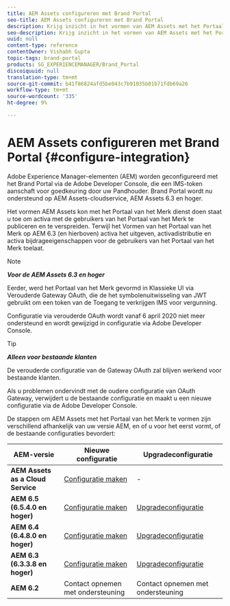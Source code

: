 ```yaml
---
title: AEM Assets configureren met Brand Portal
seo-title: AEM Assets configureren met Brand Portal
description: Krijg inzicht in het vormen van AEM Assets met het Portaal van het Merk.
seo-description: Krijg inzicht in het vormen van AEM Assets met het Portaal van het Merk.
uuid: null
content-type: reference
contentOwner: Vishabh Gupta
topic-tags: brand-portal
products: SG_EXPERIENCEMANAGER/Brand_Portal
discoiquuid: null
translation-type: tm+mt
source-git-commit: b41f86824afd5be043c7b91035b01b71fdb69a26
workflow-type: tm+mt
source-wordcount: '335'
ht-degree: 9%

---
```



# AEM Assets configureren met Brand Portal {#configure-integration}

Adobe Experience Manager-elementen (AEM) worden geconfigureerd met het Brand Portal via de Adobe Developer Console, die een IMS-token aanschaft voor goedkeuring door uw Pandhouder. Brand Portal wordt nu ondersteund op AEM Assets-cloudservice, AEM Assets 6.3 en hoger.

Het vormen AEM Assets kon met het Portaal van het Merk dienst doen staat u toe om activa met de gebruikers van het Portaal van het Merk te publiceren en te verspreiden. Terwijl het Vormen van het Portaal van het Merk op AEM 6.3 (en hierboven) activa het uitgeven, activadistributie en activa bijdrageeigenschappen voor de gebruikers van het Portaal van het Merk toelaat.

>[!NOTE]
>
>***Voor de AEM Assets 6.3 en hoger***
>
>Eerder, werd het Portaal van het Merk gevormd in Klassieke UI via Verouderde Gateway OAuth, die de het symbolenuitwisseling van JWT gebruikt om een token van de Toegang te verkrijgen IMS voor vergunning.
>
>Configuratie via verouderde OAuth wordt vanaf 6 april 2020 niet meer ondersteund en wordt gewijzigd in configuratie via Adobe Developer Console.

>[!TIP]
>
>***Alleen voor bestaande klanten***
>
>De verouderde configuratie van de Gateway OAuth zal blijven werkend voor bestaande klanten.
>
>Als u problemen ondervindt met de oudere configuratie van OAuth Gateway, verwijdert u de bestaande configuratie en maakt u een nieuwe configuratie via de Adobe Developer Console.

De stappen om AEM Assets met het Portaal van het Merk te vormen zijn verschillend afhankelijk van uw versie AEM, en of u voor het eerst vormt, of de bestaande configuraties bevordert:

| **AEM-versie** | **Nieuwe configuratie** | **Upgradeconfiguratie** |
|---|---|---|
| **AEM Assets as a Cloud Service** | [Configuratie maken](https://docs.adobe.com/content/help/en/experience-manager-cloud-service/assets/brand-portal/configure-aem-assets-with-brand-portal.html) | - |
| **AEM 6.5 (6.5.4.0 en hoger)** | [Configuratie maken](https://docs.adobe.com/content/help/en/experience-manager-65/assets/brandportal/configure-aem-assets-with-brand-portal.html) | [Upgradeconfiguratie](https://docs.adobe.com/content/help/en/experience-manager-65/assets/brandportal/configure-aem-assets-with-brand-portal.html#upgrade-integration-65) |
| **AEM 6.4 (6.4.8.0 en hoger)** | [Configuratie maken](https://docs.adobe.com/content/help/en/experience-manager-64/assets/brandportal/configure-aem-assets-with-brand-portal.html) | [Upgradeconfiguratie](https://docs.adobe.com/content/help/en/experience-manager-64/assets/brandportal/configure-aem-assets-with-brand-portal.html#upgrade-integration-64) |
| **AEM 6.3 (6.3.3.8 en hoger)** | [Configuratie maken](https://helpx.adobe.com/experience-manager/6-3/assets/using/brand-portal-configuring-integration.html) | [Upgradeconfiguratie](https://helpx.adobe.com/experience-manager/6-3/assets/using/brand-portal-configuring-integration.html#Upgradeconfiguration) |
| **AEM 6.2** | Contact opnemen met ondersteuning | Contact opnemen met ondersteuning |


